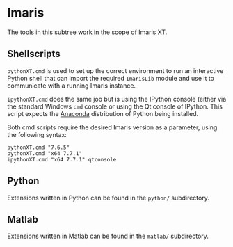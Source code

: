 Imaris
======

The tools in this subtree work in the scope of Imaris XT.

Shellscripts
------------

`pythonXT.cmd` is used to set up the correct environment to run an interactive
Python shell that can import the required `ImarisLib` module and use it to
communicate with a running Imaris instance.

`ipythonXT.cmd` does the same job but is using the IPython console (either via
the standard Windows `cmd` console or using the Qt console of IPython. This
script expects the [Anaconda](http://continuum.io/) distribution of Python
being installed.

Both cmd scripts require the desired Imaris version as a parameter, using the
following syntax:
```
pythonXT.cmd "7.6.5"
pythonXT.cmd "x64 7.7.1"
ipythonXT.cmd "x64 7.7.1" qtconsole
```

Python
------
Extensions written in Python can be found in the `python/` subdirectory.

Matlab
------
Extensions written in Matlab can be found in the `matlab/` subdirectory.
